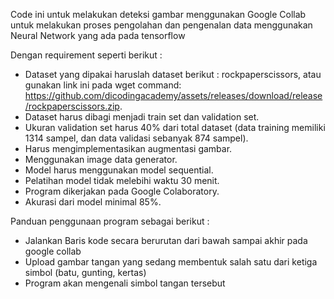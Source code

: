 Code ini untuk melakukan deteksi gambar menggunakan Google Collab untuk melakukan proses pengolahan dan pengenalan data menggunakan Neural Network yang ada pada tensorflow

Dengan requirement seperti berikut :
- Dataset yang dipakai haruslah dataset berikut : rockpaperscissors, atau gunakan link ini pada wget command: https://github.com/dicodingacademy/assets/releases/download/release/rockpaperscissors.zip.
- Dataset harus dibagi menjadi train set dan validation set.
- Ukuran validation set harus 40% dari total dataset (data training memiliki 1314 sampel, dan data validasi sebanyak 874 sampel).
- Harus mengimplementasikan augmentasi gambar.
- Menggunakan image data generator.
- Model harus menggunakan model sequential.
- Pelatihan model tidak melebihi waktu 30 menit.
- Program dikerjakan pada Google Colaboratory.
- Akurasi dari model minimal 85%.

Panduan penggunaan program sebagai berikut :
- Jalankan Baris kode secara berurutan dari bawah sampai akhir pada google collab
- Upload gambar tangan yang sedang membentuk salah satu dari ketiga simbol (batu, gunting, kertas)
- Program akan mengenali simbol tangan tersebut
